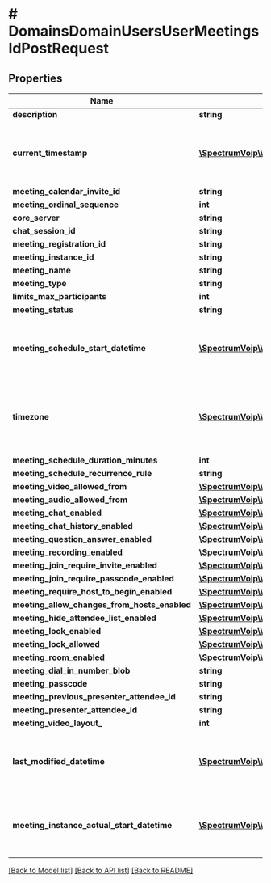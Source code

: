 # # DomainsDomainUsersUserMeetingsIdPostRequest

## Properties

Name | Type | Description | Notes
------------ | ------------- | ------------- | -------------
**description** | **string** |  | [optional]
**current_timestamp** | [**\SpectrumVoip\\\\NetSapiens\Model\Timestamp**](Timestamp.md) | This is when the message was recieved or sent | [optional]
**meeting_calendar_invite_id** | **string** |  | [optional]
**meeting_ordinal_sequence** | **int** |  | [optional]
**core_server** | **string** |  | [optional]
**chat_session_id** | **string** |  | [optional]
**meeting_registration_id** | **string** |  | [optional]
**meeting_instance_id** | **string** |  | [optional]
**meeting_name** | **string** |  |
**meeting_type** | **string** |  | [optional]
**limits_max_participants** | **int** |  | [optional]
**meeting_status** | **string** |  | [optional]
**meeting_schedule_start_datetime** | [**\SpectrumVoip\\\\NetSapiens\Model\Timestamp**](Timestamp.md) | This is when the message was recieved or sent | [optional]
**timezone** | [**\SpectrumVoip\\\\NetSapiens\Model\TimeZone**](TimeZone.md) | The timezone which the meeting was created with | [optional]
**meeting_schedule_duration_minutes** | **int** |  | [optional]
**meeting_schedule_recurrence_rule** | **string** |  | [optional]
**meeting_video_allowed_from** | [**\SpectrumVoip\\\\NetSapiens\Model\YesNoString**](YesNoString.md) |  | [optional]
**meeting_audio_allowed_from** | [**\SpectrumVoip\\\\NetSapiens\Model\YesNoString**](YesNoString.md) |  | [optional]
**meeting_chat_enabled** | [**\SpectrumVoip\\\\NetSapiens\Model\YesNoString**](YesNoString.md) |  | [optional]
**meeting_chat_history_enabled** | [**\SpectrumVoip\\\\NetSapiens\Model\YesNoString**](YesNoString.md) |  | [optional]
**meeting_question_answer_enabled** | [**\SpectrumVoip\\\\NetSapiens\Model\YesNoString**](YesNoString.md) |  | [optional]
**meeting_recording_enabled** | [**\SpectrumVoip\\\\NetSapiens\Model\YesNoString**](YesNoString.md) |  | [optional]
**meeting_join_require_invite_enabled** | [**\SpectrumVoip\\\\NetSapiens\Model\YesNoString**](YesNoString.md) |  | [optional]
**meeting_join_require_passcode_enabled** | [**\SpectrumVoip\\\\NetSapiens\Model\YesNoString**](YesNoString.md) |  | [optional]
**meeting_require_host_to_begin_enabled** | [**\SpectrumVoip\\\\NetSapiens\Model\YesNoString**](YesNoString.md) |  | [optional]
**meeting_allow_changes_from_hosts_enabled** | [**\SpectrumVoip\\\\NetSapiens\Model\YesNoString**](YesNoString.md) |  | [optional]
**meeting_hide_attendee_list_enabled** | [**\SpectrumVoip\\\\NetSapiens\Model\YesNoString**](YesNoString.md) |  | [optional]
**meeting_lock_enabled** | [**\SpectrumVoip\\\\NetSapiens\Model\YesNoString**](YesNoString.md) |  | [optional]
**meeting_lock_allowed** | [**\SpectrumVoip\\\\NetSapiens\Model\YesNoString**](YesNoString.md) |  | [optional]
**meeting_room_enabled** | [**\SpectrumVoip\\\\NetSapiens\Model\YesNoString**](YesNoString.md) |  | [optional]
**meeting_dial_in_number_blob** | **string** |  | [optional]
**meeting_passcode** | **string** |  | [optional]
**meeting_previous_presenter_attendee_id** | **string** |  | [optional]
**meeting_presenter_attendee_id** | **string** |  | [optional]
**meeting_video_layout_** | **int** |  | [optional]
**last_modified_datetime** | [**\SpectrumVoip\\\\NetSapiens\Model\Timestamp**](Timestamp.md) | This is when the message was recieved or sent | [optional]
**meeting_instance_actual_start_datetime** | [**\SpectrumVoip\\\\NetSapiens\Model\Timestamp**](Timestamp.md) | This is when the message was recieved or sent | [optional]

[[Back to Model list]](../../README.md#models) [[Back to API list]](../../README.md#endpoints) [[Back to README]](../../README.md)
